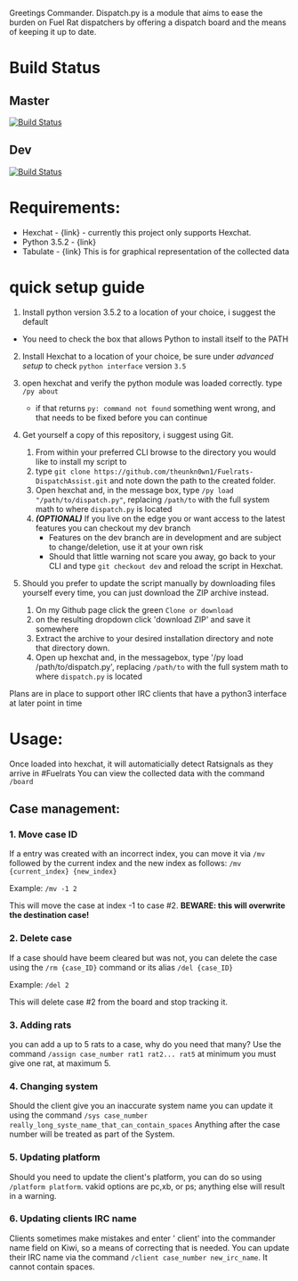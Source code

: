 Greetings Commander. Dispatch.py is a module that aims to ease the burden on Fuel Rat dispatchers by offering a dispatch board and the means of keeping it up to date.
# Build Status
## Master
[![Build Status](https://travis-ci.org/theunkn0wn1/Fuelrats-DispatchAssist.svg?branch=master)](https://travis-ci.org/theunkn0wn1/Fuelrats-DispatchAssist)
## Dev
[![Build Status](https://travis-ci.org/theunkn0wn1/Fuelrats-DispatchAssist.svg?branch=dev)](https://travis-ci.org/theunkn0wn1/Fuelrats-DispatchAssist)
# Requirements:
* Hexchat - {link} - currently this project only supports Hexchat. 
* Python 3.5.2 - {link}
* Tabulate - {link} This is for graphical representation of the collected data
# quick setup guide
1. Install python version 3.5.2 to a location of your choice, i suggest the default
 - You need to check the box that allows Python to install itself to the PATH
2. Install Hexchat to a location of your choice, be sure under _advanced setup_ to check `python interface` version `3.5`
3. open hexchat and verify the python module was loaded correctly. type `/py about`
    - if that returns `py: command not found` something went wrong, and that needs to be fixed before you can continue
4. Get yourself a copy of this repository, i suggest using Git.
    1. From within your preferred CLI browse to the directory you would like to install my script to
    2. type `git clone https://github.com/theunkn0wn1/Fuelrats-DispatchAssist.git` and note down the path to the created folder.
    3. Open hexchat and, in the message box, type `/py load "/path/to/dispatch.py"`, replacing `/path/to` with the full system math to where `dispatch.py` is located
    4. **_(OPTIONAL)_** If you live on the edge you or want access to the latest features you can checkout my dev branch
        - Features on the dev branch are in development and are subject to change/deletion, use it at your own risk
        - Should that little warning not scare you away, go back to your CLI and type `git checkout dev` and reload the script in Hexchat.

5. Should you prefer to update the script manually by downloading files yourself every time, you can just download the ZIP archive instead.
    1. On my Github page click the green `Clone or download`
    2. on the resulting dropdown click 'download ZIP' and save it somewhere
    3. Extract the archive to your desired installation directory and note that directory down.
    4. Open up hexchat and, in the messagebox, type '/py load /path/to/dispatch.py', replacing `/path/to` with the full system math to where `dispatch.py` is located

Plans are in place to support other IRC clients that have a python3 interface at later point in time
# Usage:
Once loaded into hexchat, it will automaticially detect Ratsignals as they arrive in #Fuelrats
You can view the collected data with the command `/board`
## Case management:
### 1. Move case ID
If a entry was created with an incorrect index, you can move it via `/mv` followed by the current index and the new index as follows:
`/mv {current_index} {new_index}`

Example:
`/mv -1 2`  

This will move the case at index -1 to case #2. 
**BEWARE: this will overwrite the destination case!**

### 2. Delete case
If a case should have beem cleared but was not, you can delete the case using the `/rm {case_ID}` command or its alias `/del {case_ID}`

Example:
`/del 2` 

This will delete case #2 from the board and stop tracking it.
### 3. Adding rats
you can add a up to 5 rats to a case, why do you need that many?
Use the command `/assign case_number rat1 rat2... rat5` at minimum you must give one rat, at maximum 5.

### 4. Changing system
Should the client give you an inaccurate system name you can update it using the command `/sys case_number really_long_syste_name_that_can_contain_spaces`
Anything after the case number will be treated as part of the System.

### 5. Updating platform
Should you need to update the client's platform, you can do so using `/platform platform`. vakid options are pc,xb, or ps; anything else will result in a warning.

### 6. Updating clients IRC name
Clients sometimes make mistakes and enter ' client' into the commander name field on Kiwi, so a means of correcting that is needed.
You can update their IRC name via the command `/client case_number new_irc_name`. It cannot contain spaces.

